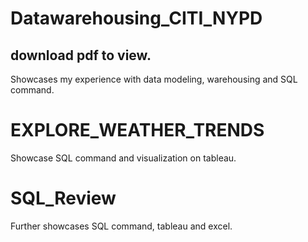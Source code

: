 # Datawarehousing_CITI_NYPD
## download pdf to view.
Showcases my experience with data modeling, warehousing and SQL command.

# EXPLORE_WEATHER_TRENDS
Showcase SQL command and visualization on tableau.

# SQL_Review
Further showcases SQL command, tableau and excel.
